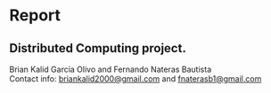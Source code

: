 # Report
## Distributed Computing project.

Brian Kalid García Olivo and Fernando Nateras Bautista<br/>
Contact info: briankalid2000@gmail.com and fnaterasb1@gmail.com
